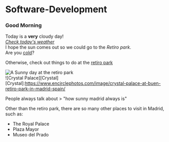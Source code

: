 # Software-Development
### Good Morning  
Today is a **very** cloudy day!  
[_Check today's weather_](https://www.bbc.com/weather/3117735)  
I hope the sun comes out so we could go to the _Retiro park_.  
Are you [cold][another link]?  
>
Otherwise, check out things to do at the [retiro park][link2]

>
![A Sunny day at the retiro park](http://es.fanpop.com/clubs/madrid/images/6284833/title/madrid-retiro-park-photo)  
![Crystal Palace][Crystal]  
[Crystal]:https://www.encirclephotos.com/image/crystal-palace-at-buen-retiro-park-in-madrid-spain/  
>
People always talk about > "how sunny madrid always is"  
>
Other than the retiro park, there are so many other places to visit in Madrid, such as:  
 * The Royal Palace
 * Plaza Mayor
 * Museo del Prado
 
 
[another link]: https://www.zara.com/uk/en/woman-jackets-l1114.html
[link2]: https://theculturetrip.com/europe/spain/articles/6-cool-things-to-see-in-madrids-retiro-park/  
